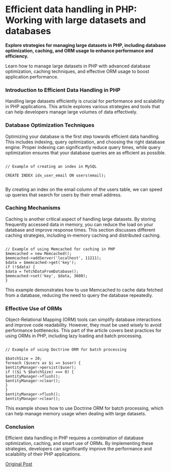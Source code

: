 # Efficient data handling in PHP: Working with large datasets and databases

<p><strong>Explore strategies for managing large datasets in PHP, including database optimization, caching, and ORM usage to enhance performance and efficiency.</strong><p>Learn how to manage large datasets in PHP with advanced database optimization, caching techniques, and effective ORM usage to boost application performance.</p><div><h3>Introduction to Efficient Data Handling in PHP</h3></p>
<p>Handling large datasets efficiently is crucial for performance and scalability in PHP applications. This article explores various strategies and tools that can help developers manage large volumes of data effectively.</p>
<h3>Database Optimization Techniques</h3>
<p>Optimizing your database is the first step towards efficient data handling. This includes indexing, query optimization, and choosing the right database engine. Proper indexing can significantly reduce query times, while query optimization ensures that your database queries are as efficient as possible.</p>
<p><code class="language-php">
// Example of creating an index in MySQL<br>
CREATE INDEX idx_user_email ON users(email);<br>
</code></p>
<p>By creating an index on the email column of the users table, we can speed up queries that search for users by their email address.</p>
<h3>Caching Mechanisms</h3>
<p>Caching is another critical aspect of handling large datasets. By storing frequently accessed data in memory, you can reduce the load on your database and improve response times. This section discusses different caching strategies, including in-memory caching and distributed caching.</p>
<p><code>
// Example of using Memcached for caching in PHP
$memcached = new Memcached();
$memcached-&gt;addServer('localhost', 11211);
$data = $memcached-&gt;get('key');
if (!$data) {
$data = fetchDataFromDatabase();
$memcached-&gt;set('key', $data, 3600);
}
</code></p>
<p>This example demonstrates how to use Memcached to cache data fetched from a database, reducing the need to query the database repeatedly.</p>
<h3>Effective Use of ORMs</h3>
<p>Object-Relational Mapping (ORM) tools can simplify database interactions and improve code readability. However, they must be used wisely to avoid performance bottlenecks. This part of the article covers best practices for using ORMs in PHP, including lazy loading and batch processing.</p>
<p><code>
// Example of using Doctrine ORM for batch processing<br>
$batchSize = 20;
foreach ($users as $i =&gt; $user) {
$entityManager-&gt;persist($user);
if (($i % $batchSize) === 0) {
$entityManager-&gt;flush();
$entityManager-&gt;clear();
}
}
$entityManager-&gt;flush();
$entityManager-&gt;clear();
</code></p>
<p>This example shows how to use Doctrine ORM for batch processing, which can help manage memory usage when dealing with large datasets.</p>
<h3>Conclusion</h3>
<p>Efficient data handling in PHP requires a combination of database optimization, caching, and smart use of ORMs. By implementing these strategies, developers can significantly improve the performance and scalability of their PHP applications.</p></div>

[Original Post](https://dantweb.dev/?p=661)
